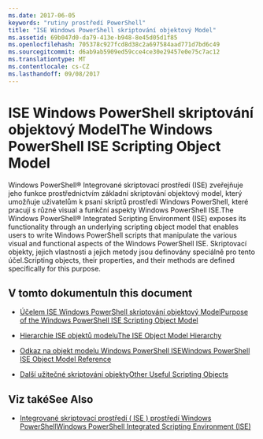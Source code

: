 ```yaml
---
ms.date: 2017-06-05
keywords: "rutiny prostředí PowerShell"
title: "ISE Windows PowerShell skriptování objektový Model"
ms.assetid: 69b047d0-da79-413e-b948-8e45d05d1f85
ms.openlocfilehash: 705378c927fcd8d38c2a697584aad771d7bd6c49
ms.sourcegitcommit: d6ab9ab5909ed59cce4ce30e29457e0e75c7ac12
ms.translationtype: MT
ms.contentlocale: cs-CZ
ms.lasthandoff: 09/08/2017
---
```

# <a name="the-windows-powershell-ise-scripting-object-model"></a><span data-ttu-id="34026-103">ISE Windows PowerShell skriptování objektový Model</span><span class="sxs-lookup"><span data-stu-id="34026-103">The Windows PowerShell ISE Scripting Object Model</span></span>
  <span data-ttu-id="34026-104">Windows PowerShell® Integrované skriptovací prostředí (ISE) zveřejňuje jeho funkce prostřednictvím základní skriptování objektový model, který umožňuje uživatelům k psaní skriptů prostředí Windows PowerShell, které pracují s různé visual a funkční aspekty Windows PowerShell ISE.</span><span class="sxs-lookup"><span data-stu-id="34026-104">The Windows PowerShell® Integrated Scripting Environment (ISE) exposes its functionality through an underlying scripting object model that enables users to write Windows PowerShell scripts that manipulate the various visual and functional aspects of the Windows PowerShell ISE.</span></span> <span data-ttu-id="34026-105">Skriptovací objekty, jejich vlastnosti a jejich metody jsou definovány speciálně pro tento účel.</span><span class="sxs-lookup"><span data-stu-id="34026-105">Scripting objects, their properties, and their methods are defined specifically for this purpose.</span></span>

## <a name="in-this-document"></a><span data-ttu-id="34026-106">V tomto dokumentu</span><span class="sxs-lookup"><span data-stu-id="34026-106">In this document</span></span>

- [<span data-ttu-id="34026-107">Účelem ISE Windows PowerShell skriptování objektový Model</span><span class="sxs-lookup"><span data-stu-id="34026-107">Purpose of the Windows PowerShell ISE Scripting Object Model</span></span>](Purpose-of-the-Windows-PowerShell-ISE-Scripting-Object-Model.md)

- [<span data-ttu-id="34026-108">Hierarchie ISE objektů modelu</span><span class="sxs-lookup"><span data-stu-id="34026-108">The ISE Object Model Hierarchy</span></span>](The-ISE-Object-Model-Hierarchy.md)

- [<span data-ttu-id="34026-109">Odkaz na objekt modelu Windows PowerShell ISE</span><span class="sxs-lookup"><span data-stu-id="34026-109">Windows PowerShell ISE Object Model Reference</span></span>](Windows-PowerShell-ISE-Object-Model-Reference.md)

- [<span data-ttu-id="34026-110">Další užitečné skriptování objekty</span><span class="sxs-lookup"><span data-stu-id="34026-110">Other Useful Scripting Objects</span></span>](../../getting-started/cookbooks/Other-Useful-Scripting-Objects.md)

## <a name="see-also"></a><span data-ttu-id="34026-111">Viz také</span><span class="sxs-lookup"><span data-stu-id="34026-111">See Also</span></span>
- [<span data-ttu-id="34026-112">Integrované skriptovací prostředí &#40; ISE &#41; prostředí Windows PowerShell</span><span class="sxs-lookup"><span data-stu-id="34026-112">Windows PowerShell Integrated Scripting Environment &#40;ISE&#41;</span></span>](../../getting-started/fundamental/Windows-PowerShell-Integrated-Scripting-Environment--ISE-.md)

  
